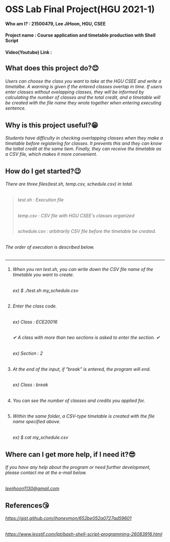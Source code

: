 # OSS Lab Final Project(HGU 2021-1)
#### Who am I? : 21500479, Lee JiHoon, HGU, CSEE
#### Project name : Course application and timetable production with Shell Script
#### Video(Youtube) Link : 


## What does this project do?😊
###### Users can choose the class you want to take at the HGU CSEE and write a timetalbe. A warning is given if the entered classes overlap in time. If users enter classes without ovelapping classes, they will be informed by calculating the number of classes and the total credit, and a timetable will be created with the file name they wrote together when entering executing sentence.


## Why is this project useful?😁
###### Students have difficulty in checking overlapping classes when they make a timetable before registering for classes. It prevents this and they can know the tottal credit at the same tiem. Finally, they can receive the timetable as a CSV file, which makes it more convenient.


## How do I get started?😉
###### There are three files(test.sh, temp.csv, schedule.csv) in total.
> ###### test.sh : Execution file
> ###### temp.csv : CSV file with HGU CSEE's classes organized
> ###### schedule.csv : arbitrarily CSV file before the timetable be created.
###### The order of execution is described below.
******
1. ###### When you ren test.sh, you can write down the CSV file name of the timetable you want to create.
      ###### ex) *$ ./test.sh my_schedule.csv*
2. ###### Enter the class code.
      ###### ex) Class : *ECE20016*
      ###### ✔ *A class with more than two sections is asked to enter the section.* ✔
      ###### ex) Section : *2*
3. ###### At the end of the input, if "break" is entered, the program will end.
      ###### ex) Class : *break*
4. ###### You can see the number of classes and credits you applied for.
5. ###### Within the same folder, a CSV-type timetable is created with the file name specified above.
      ###### ex) *$ cat my_schedule.csv*


## Where can I get more help, if I need it?😎
###### If you have any help about the program or need further development, please contact me at the e-mail below.
###### *leejihoon1130@gmail.com*


## References😘
###### https://gist.github.com/ihoneymon/652be052a0727ad59601
###### https://www.lesstif.com/lpt/bash-shell-script-programming-26083916.html
